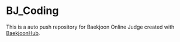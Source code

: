 # BJ_Coding
This is a auto push repository for Baekjoon Online Judge created with [BaekjoonHub](https://github.com/BaekjoonHub/BaekjoonHub).
